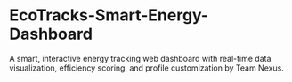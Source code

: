 # EcoTracks-Smart-Energy-Dashboard
A smart, interactive energy tracking web dashboard with real-time data visualization, efficiency scoring, and profile customization by Team Nexus.
